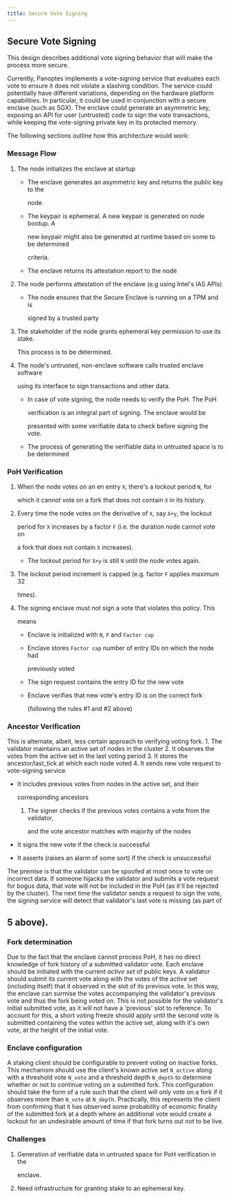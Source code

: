 ```yaml
---
title: Secure Vote Signing
---
```


## Secure Vote Signing

This design describes additional vote signing behavior that will make the process more secure.

Currently, Panoptes implements a vote-signing service that evaluates each vote to ensure it does not violate a slashing condition. The service could potentially have different variations, depending on the hardware platform capabilities. In particular, it could be used in conjunction with a secure enclave \(such as SGX\). The enclave could generate an asymmetric key, exposing an API for user \(untrusted\) code to sign the vote transactions, while keeping the vote-signing private key in its protected memory.

The following sections outline how this architecture would work:

### Message Flow

1. The node initializes the enclave at startup

   - The enclave generates an asymmetric key and returns the public key to the

     node

   - The keypair is ephemeral. A new keypair is generated on node bootup. A

     new keypair might also be generated at runtime based on some to be determined

     criteria.

   - The enclave returns its attestation report to the node

2. The node performs attestation of the enclave \(e.g using Intel's IAS APIs\)

   - The node ensures that the Secure Enclave is running on a TPM and is

     signed by a trusted party

3. The stakeholder of the node grants ephemeral key permission to use its stake.

   This process is to be determined.

4. The node's untrusted, non-enclave software calls trusted enclave software

   using its interface to sign transactions and other data.

   - In case of vote signing, the node needs to verify the PoH. The PoH

     verification is an integral part of signing. The enclave would be

     presented with some verifiable data to check before signing the vote.

   - The process of generating the verifiable data in untrusted space is to be determined

### PoH Verification

1. When the node votes on an en entry `X`, there's a lockout period `N`, for

   which it cannot vote on a fork that does not contain `X` in its history.

2. Every time the node votes on the derivative of `X`, say `X+y`, the lockout

   period for `X` increases by a factor `F` \(i.e. the duration node cannot vote on

   a fork that does not contain `X` increases\).

   - The lockout period for `X+y` is still `N` until the node votes again.

3. The lockout period increment is capped \(e.g. factor `F` applies maximum 32

   times\).

4. The signing enclave must not sign a vote that violates this policy. This

   means

   - Enclave is initialized with `N`, `F` and `Factor cap`
   - Enclave stores `Factor cap` number of entry IDs on which the node had

     previously voted

   - The sign request contains the entry ID for the new vote
   - Enclave verifies that new vote's entry ID is on the correct fork

     \(following the rules \#1 and \#2 above\)

### Ancestor Verification

This is alternate, albeit, less certain approach to verifying voting fork. 1. The validator maintains an active set of nodes in the cluster 2. It observes the votes from the active set in the last voting period 3. It stores the ancestor/last_tick at which each node voted 4. It sends new vote request to vote-signing service

- It includes previous votes from nodes in the active set, and their

  corresponding ancestors

  1. The signer checks if the previous votes contains a vote from the validator,

     and the vote ancestor matches with majority of the nodes

- It signs the new vote if the check is successful
- It asserts \(raises an alarm of some sort\) if the check is unsuccessful

The premise is that the validator can be spoofed at most once to vote on incorrect data. If someone hijacks the validator and submits a vote request for bogus data, that vote will not be included in the PoH \(as it'll be rejected by the cluster\). The next time the validator sends a request to sign the vote, the signing service will detect that validator's last vote is missing \(as part of

## 5 above\).

### Fork determination

Due to the fact that the enclave cannot process PoH, it has no direct knowledge of fork history of a submitted validator vote. Each enclave should be initiated with the current _active set_ of public keys. A validator should submit its current vote along with the votes of the active set \(including itself\) that it observed in the slot of its previous vote. In this way, the enclave can surmise the votes accompanying the validator's previous vote and thus the fork being voted on. This is not possible for the validator's initial submitted vote, as it will not have a 'previous' slot to reference. To account for this, a short voting freeze should apply until the second vote is submitted containing the votes within the active set, along with it's own vote, at the height of the initial vote.

### Enclave configuration

A staking client should be configurable to prevent voting on inactive forks. This mechanism should use the client's known active set `N_active` along with a threshold vote `N_vote` and a threshold depth `N_depth` to determine whether or not to continue voting on a submitted fork. This configuration should take the form of a rule such that the client will only vote on a fork if it observes more than `N_vote` at `N_depth`. Practically, this represents the client from confirming that it has observed some probability of economic finality of the submitted fork at a depth where an additional vote would create a lockout for an undesirable amount of time if that fork turns out not to be live.

### Challenges

1. Generation of verifiable data in untrusted space for PoH verification in the

   enclave.

2. Need infrastructure for granting stake to an ephemeral key.
